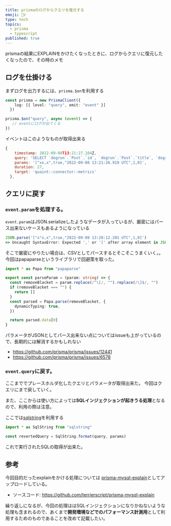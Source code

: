 ```yaml
---
title: prismaのログからクエリを復元する
emoji: 🤸‍♀️
type: tech
topics:
  - prisma
  - typescript
published: true
---
```


prismaの結果にEXPLAINをかけたくなったときに、ログからクエリに復元したくなったので、その時のメモ

## ログを仕掛ける

まずログを出力するには、`prisma.$on`を利用する

```ts
const prisma = new PrismaClient({
    log: [{ level: "query", emit: "event" }]
  })

prisma.$on("query", async (event) => {
   // eventにログが出てくる
})

```

イベントはこのようなものが取得出来る

```js
{
    timestamp: 2022-09-08T13:21:27.104Z,
    query: 'SELECT `dogrun`.`Post`.`id`, `dogrun`.`Post`.`title`, `dogrun`.`Post`.`name`, `dogrun`.`Post`.`published`, `dogrun`.`Post`.`createdAt` FROM `dogrun`.`Post` WHERE (`dogrun`.`Post`.`title` = ? AND `dogrun`.`Post`.`published` = ? AND `dogrun`.`Post`.`createdAt` > ?) LIMIT ? OFFSET ? /* traceparent=00-00-00-00 */',
    params: '["xx,x",true,"2022-09-08 13:21:26.919 UTC",1,0]',
    duration: 27,
    target: 'quaint::connector::metrics'
  },
```

## クエリに戻す

### `event.param`を処理する。
`event.param`はJSON.serializeしたようなデータが入っているが、厳密にはパース出来ないケースもあるようになっている

```ts
JSON.parse('["x"x,x",true,"2022-09-08 13:28:12.201 UTC",1,0]')
=> Uncaught SyntaxError: Expected ',' or ']' after array element in JSON at position 4
```

そこで厳密にやりたい場合は、CSVとしてパースするとそこそこうまくいく。。今回はpapaparseというライブラリで回避策を取った。

```ts
import * as Papa from "papaparse"

export const parseParam = (param: string) => {
  const removeBlacket = param.replace(/^\[/, "").replace(/\]$/, "")
  if (removeBlacket === "") {
    return []
  }
  const parsed = Papa.parse(removeBlacket, {
    dynamicTyping: true,
  })

  return parsed.data[0]
}
```

パラメータがJSONとしてパース出来ない点についてはissueも上がっているので、長期的には解消するかもしれない
* https://github.com/prisma/prisma/issues/12441
* https://github.com/prisma/prisma/issues/6578

### `event.query`に戻す。

ここまででプレースホルダ化したクエリとパラメータが取得出来た。
今回はクエリにまで戻していく。

また、ここからは使い方によっては**SQLインジェクションが起きうる処理**となるので、利用の際は注意。

ここでは[sqlstring](https://www.npmjs.com/package/sqlstring)を利用する

```ts
import * as SqlString from "sqlstring"

const revertedQuery = SqlString.format(query, params)

```

これで実行されたSQLの取得が出来た。


## 参考

今回目的だったexplainをかける処理については
[prisma-mysql-explain](https://www.npmjs.com/package/prisma-mysql-explain)としてアップロードしている。

* ソースコード: https://github.com/terrierscript/prisma-mysql-explain

繰り返しになるが、今回の処理ははSQLインジェクションになりかねないような処理も含まれるので、あくまで**開発環境などでのパフォーマンス計測用**として利用するためのものであることを改めて記載したい。